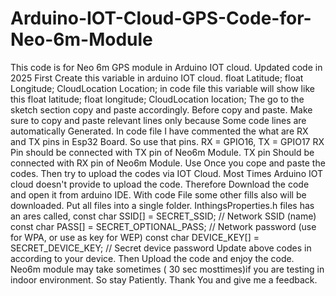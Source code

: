 # Arduino-IOT-Cloud-GPS-Code-for-Neo-6m-Module
This code is for Neo 6m GPS module in Arduino IOT cloud. Updated code in 2025
First Create this variable in arduino IOT cloud.
  float Latitude;
  float Longitude;
  CloudLocation Location;
in code file this variable will show like this
  float latitude;
  float longitude;
  CloudLocation location;
The go to the sketch section copy and paste accordingly.
Before copy and paste. Make sure to copy and paste relevant lines only because Some code lines are automatically Generated. In code file I have commented the what are RX and TX pins in Esp32 Board. So use that pins.
RX = GPIO16, TX = GPIO17 RX Pin should be connected with TX pin of Neo6m Module. TX pin Should be connected with RX pin of Neo6m Module.
Use Once you cope and paste the codes. Then try to upload the codes via IOT Cloud. Most Times Arduino IOT cloud doesn't provide to upload the code. Therefore Download the code and open it from arduino IDE. With code File some other fills also will be downloaded. Put all files into a single folder.
InthingsProperties.h files has an ares called,
   const char SSID[]               = SECRET_SSID;    // Network SSID (name)
   const char PASS[]               = SECRET_OPTIONAL_PASS;    // Network password (use for WPA, or use as key for WEP)
   const char DEVICE_KEY[]  = SECRET_DEVICE_KEY;    // Secret device password
Update above codes in according to your device.
Then Upload the code and enjoy the code. Neo6m module may take sometimes ( 30 sec mosttimes)if you are testing in indoor environment. So stay Patiently.
Thank You and give me a feedback.
